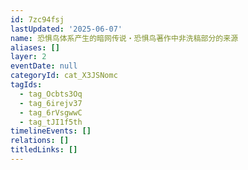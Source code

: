 ```yaml
---
id: 7zc94fsj
lastUpdated: '2025-06-07'
name: 恐惧鸟体系产生的暗网传说・恐惧鸟著作中非洗稿部分的来源
aliases: []
layer: 2
eventDate: null
categoryId: cat_X3JSNomc
tagIds:
  - tag_Ocbts3Oq
  - tag_6irejv37
  - tag_6rVsgwwC
  - tag_tJI1f5th
timelineEvents: []
relations: []
titledLinks: []
---
```


